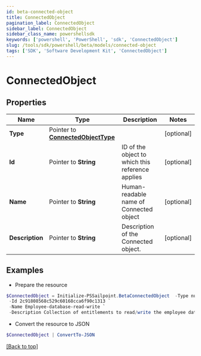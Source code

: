 ```yaml
---
id: beta-connected-object
title: ConnectedObject
pagination_label: ConnectedObject
sidebar_label: ConnectedObject
sidebar_class_name: powershellsdk
keywords: ['powershell', 'PowerShell', 'sdk', 'ConnectedObject'] 
slug: /tools/sdk/powershell/beta/models/connected-object
tags: ['SDK', 'Software Development Kit', 'ConnectedObject']
---
```



# ConnectedObject

## Properties

Name | Type | Description | Notes
------------ | ------------- | ------------- | -------------
**Type** |  Pointer to [**ConnectedObjectType**](connected-object-type) |  | [optional] 
**Id** |  Pointer to **String** | ID of the object to which this reference applies | [optional] 
**Name** |  Pointer to **String** | Human-readable name of Connected object | [optional] 
**Description** |  Pointer to **String** | Description of the Connected object. | [optional] 

## Examples

- Prepare the resource
```powershell
$ConnectedObject = Initialize-PSSailpoint.BetaConnectedObject  -Type null `
 -Id 2c91808568c529c60168cca6f90c1313 `
 -Name Employee-database-read-write `
 -Description Collection of entitlements to read/write the employee database.
```

- Convert the resource to JSON
```powershell
$ConnectedObject | ConvertTo-JSON
```


[[Back to top]](#) 

